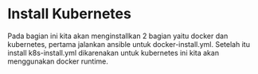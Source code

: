 # Install Kubernetes

Pada bagian ini kita akan menginstallkan 2 bagian yaitu docker dan kubernetes, pertama jalankan ansible untuk docker-install.yml. Setelah itu install k8s-install.yml dikarenakan untuk kubernetes ini kita akan menggunakan docker runtime.